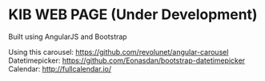KIB WEB PAGE (Under Development)
================================
Built using AngularJS and Bootstrap

Using this carousel: https://github.com/revolunet/angular-carousel  
Datetimepicker: https://github.com/Eonasdan/bootstrap-datetimepicker  
Calendar: http://fullcalendar.io/  
